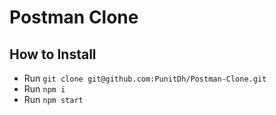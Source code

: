 # Postman Clone

## How to Install

- Run `git clone git@github.com:PunitDh/Postman-Clone.git`
- Run `npm i`
- Run `npm start`
